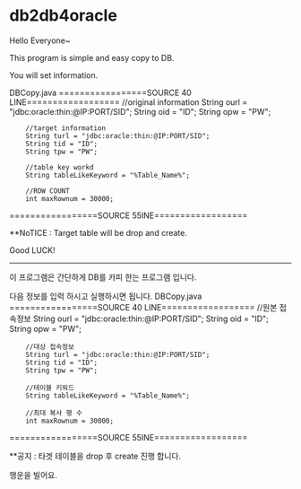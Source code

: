 db2db4oracle
============
Hello Everyone~

This program is simple and easy copy to DB.


You will set information.

DBCopy.java
=================SOURCE 40 LINE==================
    //original information
		String ourl = "jdbc:oracle:thin:@IP:PORT/SID";
		String oid = "ID";
		String opw = "PW";
		
		//target information
		String turl = "jdbc:oracle:thin:@IP:PORT/SID";
		String tid = "ID";
		String tpw = "PW";
		
		//table key workd
		String tableLikeKeyword = "%Table_Name%";
		
		//ROW COUNT
		int maxRownum = 30000;
=================SOURCE 55INE==================

**NoTICE : Target table will be drop and create.

Good LUCK!

---------------------------------------------------
이 프로그램은 간단하게 DB를 카피 한는 프로그램 입니다.

다음 정보를 입력 하시고 실행하시면 됩니다.
DBCopy.java
=================SOURCE 40 LINE==================
    //원본 접속정보
		String ourl = "jdbc:oracle:thin:@IP:PORT/SID";
		String oid = "ID";
		String opw = "PW";
		
		//대상 접속정보
		String turl = "jdbc:oracle:thin:@IP:PORT/SID";
		String tid = "ID";
		String tpw = "PW";
		
		//테이블 키워드
		String tableLikeKeyword = "%Table_Name%";
		
		//최대 복사 행 수
		int maxRownum = 30000;
=================SOURCE 55INE==================

**공지 : 타겟 테이블을 drop 후 create 진행 합니다.

행운을 빌어요.
